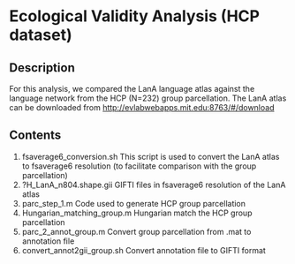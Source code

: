 # Ecological Validity Analysis (HCP dataset)

## Description

For this analysis, we compared the LanA language atlas against the language network from the HCP (N=232) group parcellation. The LanA atlas can be downloaded from http://evlabwebapps.mit.edu:8763/#/download

## Contents

1. fsaverage6_conversion.sh This script is used to convert the LanA atlas to fsaverage6 resolution (to facilitate comparison with the group parcellation)
2. ?H_LanA_n804.shape.gii GIFTI files in fsaverage6 resolution of the LanA atlas
3. parc_step_1.m Code used to generate HCP group parcellation
4. Hungarian_matching_group.m Hungarian match the HCP group parcellation
5. parc_2_annot_group.m Convert group parcellation from .mat to annotation file
6. convert_annot2gii_group.sh Convert annotation file to GIFTI format
